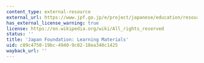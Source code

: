 ```yaml
---
content_type: external-resource
external_url: https://www.jpf.go.jp/e/project/japanese/education/resource/index.html
has_external_license_warning: true
license: https://en.wikipedia.org/wiki/All_rights_reserved
status: ''
title: 'Japan Foundation: Learning Materials'
uid: c89c4750-19bc-4940-9c02-18ea340c1425
wayback_url: ''
---
```

